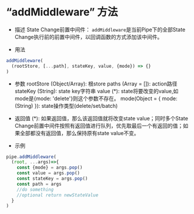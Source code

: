 # “addMiddleware” 方法

* 描述
State Change前置中间件：
`addMiddleware`是当前Pipe下的全部State Change执行前的前置中间件，以回调函数的方式添加该中间件。

* 用法
```javascript
addMiddleware(
  (rootStore, [...path], stateKey, value, {mode}) => {}
)
```

* 参数
rootStore (Object/Array): 根store
paths (Array = []): action路径
stateKey (String): state key字符串
value (*): state将要改变的value,如mode是{mode: 'delete'}则这个参数不存在。
mode(Object = { mode:(String) }): state操作类型(delete/set/batch)

* 返回值
(*): 如果返回值，那么该返回值就将改变state value；同时多个State Change前置中间件按照有返回值进行队列，优先取最后一个有返回的值；如果全部都没有返回值，那么保持原有state value不变。

* 示例
```javascript
pipe.addMiddleware(
  (root, ...args)=>{
    const {mode} = args.pop()
    const value = args.pop()
    const stateKey = args.pop()
    const path = args
    //do something
    //optional return newStateValue
  }
)
```
